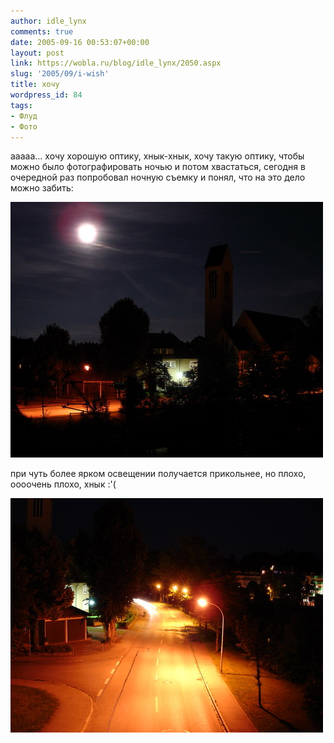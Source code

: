 ```yaml
---
author: idle_lynx
comments: true
date: 2005-09-16 00:53:07+00:00
layout: post
link: https://wobla.ru/blog/idle_lynx/2050.aspx
slug: '2005/09/i-wish'
title: хочу
wordpress_id: 84
tags:
- Флуд
- Фото
---
```


ааааа... хочу хорошую оптику, хнык-хнык, хочу такую оптику, чтобы можно было фотографировать ночью и потом хвастаться, сегодня в очередной раз попробовал ночную съемку и понял, что на это дело можно забить:

![Night in Donaueschingen](images/2007/05/8804bef4-179b-4c38-98ec-a77849b5d896.jpg)

при чуть более ярком освещении получается прикольнее, но плохо, оооочень плохо, хнык :'(

![Night in Donaueschingen 2](images/2007/05/b4221130-d789-4a10-88c1-f3ddae20bd81.jpg)
